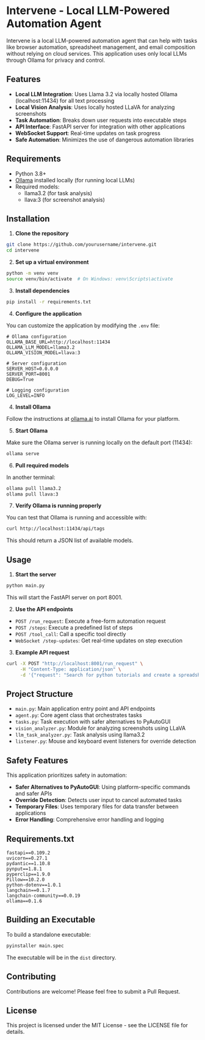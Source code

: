 # Intervene - Local LLM-Powered Automation Agent

Intervene is a local LLM-powered automation agent that can help with tasks like browser automation, spreadsheet management, and email composition without relying on cloud services. This application uses only local LLMs through Ollama for privacy and control.

## Features

- **Local LLM Integration**: Uses Llama 3.2 via locally hosted Ollama (localhost:11434) for all text processing
- **Local Vision Analysis**: Uses locally hosted LLaVA for analyzing screenshots
- **Task Automation**: Breaks down user requests into executable steps
- **API Interface**: FastAPI server for integration with other applications
- **WebSocket Support**: Real-time updates on task progress
- **Safe Automation**: Minimizes the use of dangerous automation libraries

## Requirements

- Python 3.8+
- [Ollama](https://ollama.ai/) installed locally (for running local LLMs)
- Required models:
  - llama3.2 (for task analysis)
  - llava:3 (for screenshot analysis)

## Installation

1. **Clone the repository**

```bash
git clone https://github.com/yourusername/intervene.git
cd intervene
```

2. **Set up a virtual environment**

```bash
python -m venv venv
source venv/bin/activate  # On Windows: venv\Scripts\activate
```

3. **Install dependencies**

```bash
pip install -r requirements.txt
```

4. **Configure the application**

You can customize the application by modifying the `.env` file:

```
# Ollama configuration
OLLAMA_BASE_URL=http://localhost:11434
OLLAMA_LLM_MODEL=llama3.2
OLLAMA_VISION_MODEL=llava:3

# Server configuration
SERVER_HOST=0.0.0.0
SERVER_PORT=8001
DEBUG=True

# Logging configuration
LOG_LEVEL=INFO
```

4. **Install Ollama**

Follow the instructions at [ollama.ai](https://ollama.ai/) to install Ollama for your platform.

5. **Start Ollama**

Make sure the Ollama server is running locally on the default port (11434):

```bash
ollama serve
```

6. **Pull required models**

In another terminal:

```bash
ollama pull llama3.2
ollama pull llava:3
```

7. **Verify Ollama is running properly**

You can test that Ollama is running and accessible with:

```bash
curl http://localhost:11434/api/tags
```

This should return a JSON list of available models.


## Usage

1. **Start the server**

```bash
python main.py
```

This will start the FastAPI server on port 8001.

2. **Use the API endpoints**

- `POST /run_request`: Execute a free-form automation request
- `POST /steps`: Execute a predefined list of steps
- `POST /tool_call`: Call a specific tool directly
- `WebSocket /step-updates`: Get real-time updates on step execution

3. **Example API request**

```bash
curl -X POST "http://localhost:8001/run_request" \
     -H "Content-Type: application/json" \
     -d '{"request": "Search for python tutorials and create a spreadsheet with the top 5 results"}'
```

## Project Structure

- `main.py`: Main application entry point and API endpoints
- `agent.py`: Core agent class that orchestrates tasks
- `tasks.py`: Task execution with safer alternatives to PyAutoGUI
- `vision_analyzer.py`: Module for analyzing screenshots using LLaVA
- `llm_task_analyzer.py`: Task analysis using llama3.2
- `listener.py`: Mouse and keyboard event listeners for override detection

## Safety Features

This application prioritizes safety in automation:

- **Safer Alternatives to PyAutoGUI**: Using platform-specific commands and safer APIs
- **Override Detection**: Detects user input to cancel automated tasks
- **Temporary Files**: Uses temporary files for data transfer between applications
- **Error Handling**: Comprehensive error handling and logging

## Requirements.txt

```
fastapi==0.109.2
uvicorn==0.27.1
pydantic==1.10.8
pynput==1.8.1
pyperclip==1.9.0
Pillow==10.2.0
python-dotenv==1.0.1
langchain==0.1.7
langchain-community==0.0.19
ollama==0.1.6
```

## Building an Executable

To build a standalone executable:

```bash
pyinstaller main.spec
```

The executable will be in the `dist` directory.

## Contributing

Contributions are welcome! Please feel free to submit a Pull Request.

## License

This project is licensed under the MIT License - see the LICENSE file for details.